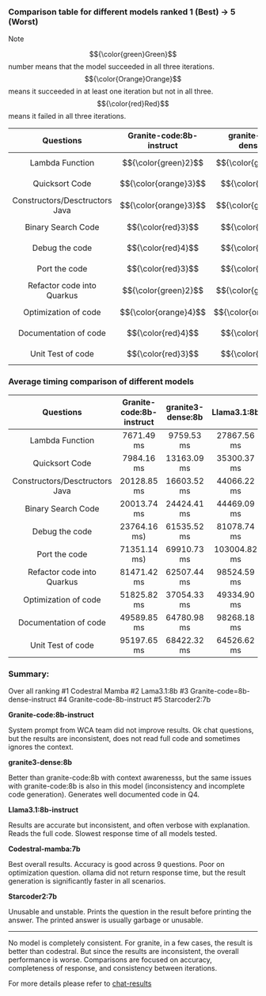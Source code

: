 ### Comparison table for different models ranked 1 (Best) -> 5 (Worst)

> [!NOTE]
> $${\color{green}Green}$$ number means that the model succeeded in all three iterations. $${\color{Orange}Orange}$$ means it succeeded in at least one iteration but not in all three. $${\color{red}Red}$$ means it failed in all three iterations.

| Questions | Granite-code:8b-instruct | granite-code-dense:8b | Llama3.1:8b | Codestral-Mamba:7b | Starcoder2:7b |
| :----: | :----: | :----: | :----: | :----: | :----: |
| Lambda Function | $${\color{green}2}$$  | $${\color{green}4}$$  | $${\color{green}3}$$  | $${\color{green}1}$$ | $${\color{red}5}$$ |
| Quicksort Code | $${\color{orange}3}$$  | $${\color{red}4}$$ | $${\color{green}1}$$ | $${\color{green}2}$$ | $${\color{red}5}$$ |
| Constructors/Desctructors Java | $${\color{orange}3}$$  | $${\color{green}2}$$ | $${\color{orange}4}$$ | $${\color{green}1}$$ | $${\color{red}5}$$ |
| Binary Search Code | $${\color{red}3}$$  | $${\color{red}4}$$ | $${\color{green}2}$$ | $${\color{green}1}$$ | $${\color{red}5}$$ |
| Debug the code | $${\color{red}4}$$ | $${\color{red}3}$$  | $${\color{green}1}$$  | $${\color{orange}2}$$ | $${\color{red}5}$$ |
| Port the code |  $${\color{red}3}$$  | $${\color{red}4}$$ | $${\color{orange}1}$$  | $${\color{orange}2}$$ | $${\color{red}5}$$ |
| Refactor code into Quarkus | $${\color{green}2}$$  | $${\color{green}2}$$ | $${\color{green}2}$$ | $${\color{green}2}$$  | $${\color{red}5}$$ |
| Optimization of code | $${\color{orange}4}$$  |  $${\color{orange}2}$$ | $${\color{orange}3}$$  | $${\color{green}1}$$ | $${\color{red}5}$$ |
| Documentation of code | $${\color{red}4}$$ | $${\color{red}3}$$   | $${\color{green}1}$$ | $${\color{orange}2}$$ | $${\color{red}5}$$ |
| Unit Test of code | $${\color{red}3}$$  | $${\color{red}4}$$ | $${\color{orange}2}$$ | $${\color{green}1}$$ | $${\color{red}5}$$ |


### Average timing comparison of different models
| Questions | Granite-code:8b-instruct | granite3-dense:8b | Llama3.1:8b |
| :----: | :----: | :----: | :----: |
| Lambda Function |  7671.49 ms |   9759.53 ms | 27867.56 ms | 
| Quicksort Code | 7984.16 ms | 13163.09 ms| 35300.37 ms |
| Constructors/Desctructors Java | 20128.85 ms | 16603.52 ms | 44066.22 ms |
| Binary Search Code | 20013.74 ms| 24424.41 ms | 44469.09 ms |
| Debug the code | 23764.16 ms) | 61535.52 ms | 81078.74 ms  |
| Port the code | 71351.14 ms) | 69910.73 ms | 103004.82 ms|
| Refactor code into Quarkus | 81471.42 ms | 62507.44 ms | 98524.59 ms |
| Optimization of code | 51825.82 ms | 37054.33 ms | 49334.90 ms |
| Documentation of code | 49589.85 ms | 64780.98 ms | 98268.18 ms |
| Unit Test of code | 95197.65 ms | 68422.32 ms | 64526.62 ms | 


### Summary:
Over all ranking
#1 Codestral Mamba
#2 Lama3.1:8b
#3 Granite-code=8b-dense-instruct
#4 Granite-code-8b-instruct
#5 Starcoder2:7b

**Granite-code:8b-instruct**

System prompt from WCA team did not improve results. Ok chat questions, but the results are inconsistent, does not read full code and sometimes ignores the context.

**granite3-dense:8b**

Better than granite-code:8b with context awarenesss, but the same issues with granite-code:8b is also in this model (inconsistency and incomplete code generation). Generates well documented code in Q4.

**Llama3.1:8b-instruct**

Results are accurate but inconsistent, and often verbose with explanation. Reads the full code. Slowest response time of all models tested.

**Codestral-mamba:7b**

Best overall results. Accuracy is good across 9 questions. Poor on optimization question. ollama did not return response time, but the result generation is significantly faster in all scenarios. 

**Starcoder2:7b**

Unusable and unstable. Prints the question in the result before printing the answer. The printed answer is usually garbage or unusable.

---------------------------------------------------------------------------------------------------

No model is completely consistent. For granite, in a few cases, the result is better than codestral. But since the results are inconsistent, the overall performance is worse.
Comparisons are focused on accuracy, completeness of response, and consistency between iterations.

For more details please refer to [chat-results](https://github.com/IBM-GC/vscode-granite-testcases/tree/main/chat-results)
